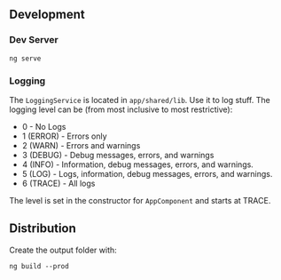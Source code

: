 
## Development #

### Dev Server #

`ng serve`

### Logging #

The `LoggingService` is located in `app/shared/lib`. Use it to log stuff.
The logging level can be (from most inclusive to most restrictive):

* 0 - No Logs
* 1 (ERROR) - Errors only
* 2 (WARN) - Errors and warnings
* 3 (DEBUG) - Debug messages, errors, and warnings
* 4 (INFO) - Information, debug messages, errors, and warnings.
* 5 (LOG) - Logs, information, debug messages, errors, and warnings.
* 6 (TRACE) - All logs

The level is set in the constructor for `AppComponent` and starts at TRACE.

## Distribution #

Create the output folder with:

```
ng build --prod
```
